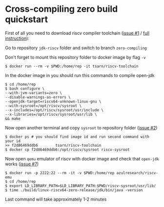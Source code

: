 # Cross-compiling zero build quickstart

First of all you need to download riscv compiler toolchain ([issue #1](https://github.com/azul-research/jdk-riscv/issues/1) / [full instruction](https://github.com/azul-research/jdk-riscv/tree/riscv/dev-riscv/toolchain)):

Go to repository `jdk-riscv` folder and switch to branch `zero-compiling`

Don't forget to mount this repository folder to docker image by flag `-v`

    $ docker run --rm -v $PWD:/home/rep -it tsarn/riscv-toolchain

In the docker image in you should run this commands to compile open-jdk

    $ cd /home/rep
    $ bash configure \
    --with-jvm-variants=zero \
    --disable-warnings-as-errors \
    --openjdk-target=riscv64-unknown-linux-gnu \
    --with-sysroot=/opt/riscv/sysroot \
    --x-includes=/opt/riscv/sysroot/usr/include \
    --x-libraries=/opt/riscv/sysroot/usr/lib \
    && make

Now open another terminal and copy `sysroot` to repository folder ([issue #2](https://github.com/azul-research/jdk-riscv/issues/2))

    $ docker ps # you should find image id and run second command with your id
    >> f2d86469ddb6        tsarn/riscv-toolchain
    $ docker cp f2d86469ddb6:/opt/riscv/sysroot riscv-sysroot

Now open `qemu` emulator of riscv with docker image and check that `open-jdk` works ([issue #7](https://github.com/azul-research/jdk-riscv/issues/7))

    $ docker run -p 2222:22 --rm -it -v $PWD:/home/rep azulresearch/riscv-emu
    $ cd /home/rep
    $ export LD_LIBRARY_PATH=$LD_LIBRARY_PATH:$PWD/riscv-sysroot/usr/lib/
    $ time ./build/linux-riscv64-zero-release/jdk/bin/java -version

Last command will take approximately 1-2 minutes
